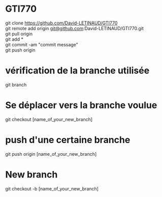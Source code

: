 # GTI770

git clone https://github.com/David-LETINAUD/GTI770  
git remote add origin git@github.com:David-LETINAUD/GTI770.git  
git pull origin  
git add *  
git commit -am "commit message"  
git push origin  


# vérification de la branche utilisée
git branch  
# Se déplacer vers la branche voulue
git checkout [name_of_your_new_branch]  
# push d'une certaine branche
git push origin [name_of_your_new_branch]  

# New branch
git checkout -b [name_of_your_new_branch]  
 